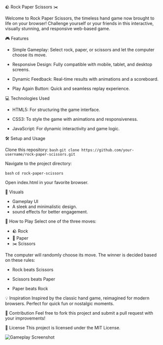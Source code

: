 🪨 Rock Paper Scissors ✂️

Welcome to Rock Paper Scissors, the timeless hand game now brought to life on your browser!
Challenge yourself or your friends in this interactive, visually stunning, and responsive web-based game.


🎮 Features

- Simple Gameplay: Select rock, paper, or scissors and let the computer choose its move.

- Responsive Design: Fully compatible with mobile, tablet, and desktop screens.

- Dynamic Feedback: Real-time results with animations and a scoreboard.

- Play Again Button: Quick and seamless replay experience.
  

💻 Technologies Used

- HTML5: For structuring the game interface.
  
- CSS3: To style the game with animations and responsiveness.
  
- JavaScript: For dynamic interactivity and game logic.
  
🛠️ Setup and Usage

Clone this repository:
```bash```
```git clone https://github.com/your-username/rock-paper-scissors.git```

Navigate to the project directory:

```bash```
```cd rock-paper-scissors```

Open index.html in your favorite browser.


🎨 Visuals
- Gameplay UI
- A sleek and minimalistic design.
- sound effects for better engagement.
  

🧩 How to Play
Select one of the three moves:
- 🪨 Rock
- 📄 Paper
- ✂️ Scissors
  
The computer will randomly choose its move.
The winner is decided based on these rules:

- Rock beats Scissors
  
- Scissors beats Paper
  
- Paper beats Rock
  
💡 Inspiration
Inspired by the classic hand game, reimagined for modern browsers. Perfect for quick fun or nostalgic moments.

🤝 Contribution
Feel free to fork this project and submit a pull request with your improvements!

📜 License
This project is licensed under the MIT License.

![Gameplay Screenshot](game-screenshot.png)
